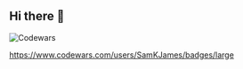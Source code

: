 ## Hi there 👋
![Codewars](https://github.r2v.ch/codewars?user=SamKJames&hide_clan=true)

https://www.codewars.com/users/SamKJames/badges/large

<!--
**SamKJames/SamKJames** is a ✨ _special_ ✨ repository because its `README.md` (this file) appears on your GitHub profile.

Here are some ideas to get you started:

- 🔭 I’m currently working on ...
- 🌱 I’m currently learning ...
- 👯 I’m looking to collaborate on ...
- 🤔 I’m looking for help with ...
- 💬 Ask me about ...
- 📫 How to reach me: ...
- 😄 Pronouns: ...
- ⚡ Fun fact: ...
-->
